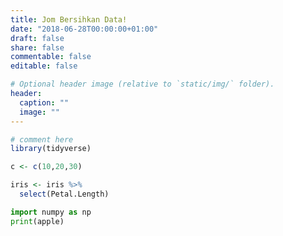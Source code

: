 ```yaml
---
title: Jom Bersihkan Data!
date: "2018-06-28T00:00:00+01:00"
draft: false
share: false
commentable: false
editable: false

# Optional header image (relative to `static/img/` folder).
header:
  caption: ""
  image: ""
---
```


```r
# comment here
library(tidyverse)

c <- c(10,20,30)

iris <- iris %>%
  select(Petal.Length)
```

```python
import numpy as np
print(apple)
```
